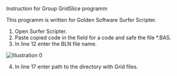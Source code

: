Instruction for Group GridSlice programm

This programm is written for Golden Software Surfer Scripter.

1. Open Surfer Scripter.
2. Paste copied code in the field for a code and safe the file *.BAS.
3. In line 12 enter the BLN file name.

![Illustration 0](https://github.com/OlgaShev14/gridslice/blob/main/img/photo_5197678171200277711_w.jpg)

4. In line 17 enter path to the directory with Grid files.
